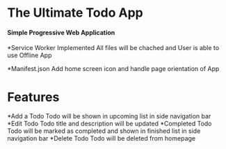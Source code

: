  The Ultimate Todo App
====================
#### Simple Progressive Web Application

*Service Worker Implemented
All files will be chached and User is able to use Offline App

*Manifest.json
Add home screen icon and handle page orientation of App

Features
=========
*Add a Todo
Todo will be shown in upcoming list in side navigation bar
*Edit Todo
Todo title and description will be updated
*Completed Todo
Todo will be marked as completed and shown in finished list in side navigation bar
*Delete Todo
Todo will be deleted from homepage

